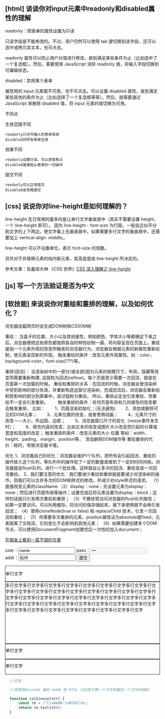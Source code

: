 
## [html] 谈谈你对input元素中readonly和disabled属性的理解

  readonly：把表单的属性设置为只读

  只读字段是不能修改的。不过，用户仍然可以使用 tab 键切换到该字段，还可以选中或拷贝其文本，也可点击。

  readonly 属性可以防止用户对值进行修改，直到满足某些条件为止（比如选中了一个复选框）。然后，需要使用 JavaScript 消除 readonly 值，将输入字段切换到可编辑状态。

  disabled：禁用某个表单

  被禁用的 input 元素既不可用，也不可点击。可以设置 disabled 属性，直到满足某些其他的条件为止（比如选择了一个复选框等等）。然后，就需要通过 JavaScript 来删除 disabled 值，将 input 元素的值切换为可用。

  不同点

  生效范围不同

    readonly只对可输入的表单有效
    disabled对所有表单生效

  效果不同

    readonly设置只读，可以获取焦点
    disabled直接阻止表单的一切操作

  提交不同

    readonly可以正常提交
    disabled会忽略提交

## [css] 说说你对line-height是如何理解的？

  line-height 在日常用的最多的是让单行文字垂直居中（其实不需要设置 height，一个 line-height 即可）。
    因为 line-height - font-size 为行距，一般会近似平分到文字的上下两边，使文字看上去垂直居中。如果需要多行文字的垂直居中，还需要加上 vertical-align: middle;。

  line-height 可以不设置单位，表示 font-size 的倍数。

  另外对于非替换元素的纯内联元素，其高度是由 line-height 所决定的。

  参考文章：张鑫旭大神 《CSS 世界》<a href="https://juejin.im/post/5bf805fde51d453a68008e32" target="_blank">CSS 深入理解之 line-height</a>

## [js] 写一个方法验证是否为中文



## [软技能] 来说说你对重绘和重排的理解，以及如何优化？

  浏览器加载网页时会生成DOM树和CSSOM树

  重绘：
  当盒子的位置、大小以及其他属性，例如颜色、字体大小等都确定下来之后，浏览器便把这些原色都按照各自的特性绘制一遍，将内容呈现在页面上。重绘是指一个元素外观的改变所触发的浏览器行为，浏览器会根据元素的新属性重新绘制，使元素呈现新的外观。
  触发重绘的条件：改变元素外观属性。如：color，background-color，font-size(???)等。

  重排(回流)：
  当渲染树中的一部分(或全部)因为元素的规模尺寸，布局，隐藏等改变而需要重新构建, 这就称为回流(reflow)。每个页面至少需要一次回流，就是在页面第一次加载的时候。
  重绘和重排的关系：在回流的时候，浏览器会使渲染树中受到影响的部分失效，并重新构造这部分渲染树，完成回流后，浏览器会重新绘制受影响的部分到屏幕中，该过程称为重绘。
  所以，重排必定会引发重绘，但重绘不一定会引发重排。
  　　触发重排的条件：任何页面布局和几何属性的改变都会触发重排，
  比如：
  　　1、页面渲染初始化；(无法避免)
  　　2、添加或删除可见的DOM元素；
  　　3、元素位置的改变，或者使用动画；
  　　4、元素尺寸的改变——大小，外边距，边框；
  　　5、浏览器窗口尺寸的变化（resize事件发生时）；
  　　6、填充内容的改变，比如文本的改变或图片大小改变而引起的计算值宽度和高度的改变；
  触发重排的条件：改变元素的大小 位置 等如：width、height、pading、margin、position等，　添加删除DOM操作等
  重绘重排的代价：耗时，导致浏览器卡慢。

  优化
  1、浏览器自己的优化：浏览器会维护1个队列，把所有会引起回流、重绘的操作放入这个队列，等队列中的操作到了一定的数量或者到了一定的时间间隔，浏览器就会flush队列，进行一个批处理。这样就会让多次的回流、重绘变成一次回流重绘。
  2、我们要注意的优化：我们要减少重绘和重排就是要减少对渲染树的操作，则我们可以合并多次的DOM和样式的修改。并减少对style样式的请求。
  （1）直接改变元素的className
  （2）display：none；先设置元素为display：none；然后进行页面布局等操作；设置完成后将元素设置为display：block；这样的话就只引发两次重绘和重排；
  （3）不要经常访问浏览器的flush队列属性；如果一定要访问，可以利用缓存。将访问的值存储起来，接下来使用就不会再引发回流；
  （4）使用cloneNode(true or false) 和 replaceChild 技术，引发一次回流和重绘；
  （5）将需要多次重排的元素，position属性设为absolute或fixed，元素脱离了文档流，它的变化不会影响到其他元素；
  （6）如果需要创建多个DOM节点，可以使用DocumentFragment创建完后一次性的加入document；

  <a href="https://juejin.im/post/5c87b54ce51d455f7943dddb" target="_blank">在掘金上看到一篇不错的文章</a>



  <form action="/pass" method="get">
    user：<input type="text" name="user" value="name" onclick="alert(0)">
    pass：<input type="password" name="pass" value="123" disabled onclick="alert(1)">
    addr：<input type="text" name="pass" value="杭州" readonly onclick="alert(2)">
    <input type="submit" value="提交">
  </form>

  <div style="height: 50px;line-height: 50px;border: 1px solid">单行文字</div>
  <div style="height: 200px;vertical-align: middle;border: 1px solid">多行文字多行文字多行文字多行文字多行文字多行文字多行文字多行文字多行文字多行文字多行文字多行文字多行文字多行文字多行文字多行文字多行文字多行文字多行文字多行文字多行文字多行文字多行文字多行文字多行文字多行文字多行文字多行文字多行文字多行文字多行文字多行文字多行文字多行文字多行文字多行文字多行文字多行文字多行文字多行文字多行文字多行文字多行文字</div>
  <div style="height: 48px;line-height: 3;border: 1px solid">单行文字</div>
  <div style="height: 48px;line-height: 300%;border: 1px solid">单行文字</div>

```javascript
  //实现

  //使用的Unicode 编码 4e00 和 9fa5 分别表示第一个汉字和最后一个汉字的编码

  function isChinese(str) {
      const re = /^[\u4e00-\u9fa5]+$/;
      return re.test(str);
  }

```
